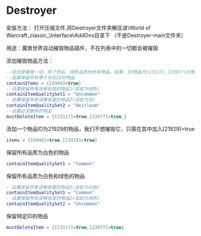 # Destroyer
安装方法：
打开压缩文件,将Destroyer文件夹解压进\World of Warcraft\_classic_\Interface\AddOns目录下
（不是Destroyer-main文件夹）

用途：魔兽世界自动摧毁物品插件，不在列表中的一切都会被摧毁

添加摧毁物品方法：
``` lua
--现在是摧毁一切，除了炉石，绿色品质的所有物品。如果，ID物品为[23117],[23077]的物品也不会被删除
--设置保留所有等于对应ID的物品
containItems = {[6948]=true}
--设置保留所有该稀有度的物品1(目前为绿色)
containItemQualitySet1 = "Uncommon"
--设置保留所有该稀有度的物品2(目前为无)
containItemQualitySet2 = "Heirloom"
--设置必须删除的物品
mustDeleteItem = {[23117]=true,[23077]=true,}
```
添加一个物品ID为21929的物品，我们不想摧毁它，只需在其中加入[21929]=true
``` lua
items = {[6948]=true,[21929]=true}
``` 

保留所有品质为白色的物品
``` lua
containItemQualitySet1 = "Common"
``` 

保留所有品质为白色和绿色的物品
``` lua
--设置保留所有该稀有度的物品1(目前为白色)
containItemQualitySet1 = "Common"
--设置保留所有该稀有度的物品2(目前为绿色)
containItemQualitySet2 = "Uncommon"
``` 

保留特定ID的物品
``` lua
mustDeleteItem = {[23117]=true,[23077]=true}
``` 
